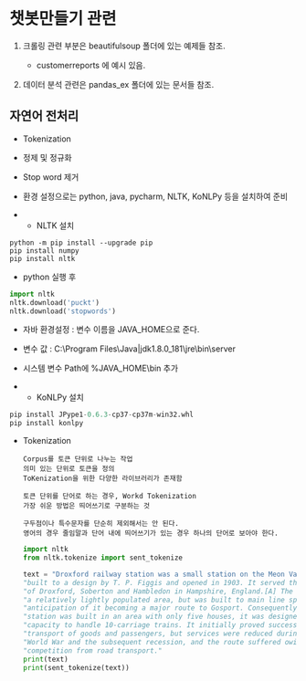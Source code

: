 # 챗봇만들기 관련

1. 크롤링 관련 부분은 beautifulsoup 폴더에 있는 예제들 참조.
    - customerreports 에 예시 있음.

2. 데이터 분석 관련은 pandas_ex 폴더에 있는 문서들 참조. 



## 자연어 전처리
- Tokenization
- 정제 및 정규화
- Stop word 제거

- 환경 설정으로는 python, java, pycharm, NLTK, KoNLPy 등을 설치하여 준비
- - NLTK 설치
```
python -m pip install --upgrade pip
pip install numpy
pip install nltk

```
- python 실행 후
```python
import nltk
nltk.download('puckt')
nltk.download('stopwords')

```
- 자바 환경설정 : 변수 이름을 JAVA_HOME으로 준다.
- 변수 값 :  C:\Program Files\Java|jdk1.8.0_181\jre\bin\server
- 시스템 변수 Path에 %JAVA_HOME\bin 추가



- - KoNLPy 설치
```python
pip install JPype1-0.6.3-cp37-cp37m-win32.whl
pip install konlpy
```





- Tokenization

  ```
  Corpus를 토큰 단위로 나누는 작업
  의미 있는 단위로 토큰을 정의
  ToKenization을 위한 다양한 라이브러리가 존재함
  
  토큰 단위를 단어로 하는 경우, Workd Tokenization
  가장 쉬운 방법은 띄어쓰기로 구분하는 것
  
  구두점이나 특수문자를 단순히 제외해서는 안 된다.
  영어의 경우 줄임말과 단어 내에 띄어쓰기가 있는 경우 하나의 단어로 보아야 한다.
  ```

  

  ```python
  import nltk
  from nltk.tokenize import sent_tokenize
  
  text = "Droxford railway station was a small station on the Meon Valley Railway,"
  "built to a design by T. P. Figgis and opened in 1903. It served the villages"
  "of Droxford, Soberton and Hambledon in Hampshire, England.[A] The railway served"
  "a relatively lightly populated area, but was built to main line specifications in "
  "anticipation of it becoming a major route to Gosport. Consequently, although the" 
  "station was built in an area with only five houses, it was designed with the" 
  "capacity to handle 10-carriage trains. It initially proved successful both for the" 
  "transport of goods and passengers, but services were reduced during the First" 
  "World War and the subsequent recession, and the route suffered owing to" 
  "competition from road transport."
  print(text)
  print(sent_tokenize(text))
  ```

  

